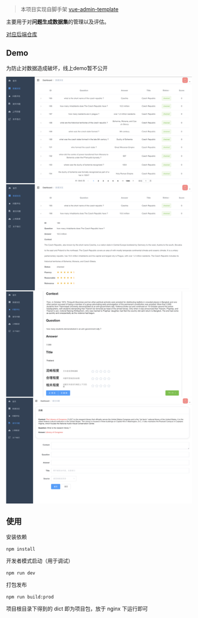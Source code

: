  > 本项目实现自脚手架 [vue-admin-template](https://github.com/PanJiaChen/vue-admin-template)

主要用于对**问题生成数据集**的管理以及评估。

[对应后端仓库](https://github.com/Congregalis/QGSystem)

## Demo

为防止对数据造成破坏，线上demo暂不公开

![](demo_img/table.png)
![](demo_img/table-detail.png)
![](demo_img/evaluate.png)
![](demo_img/post.png)

## 使用

安装依赖

`npm install`

开发者模式启动（用于调试）

`npm run dev`

打包发布

`npm run build:prod`

项目根目录下得到的 dict 即为项目包，放于 nginx 下运行即可
